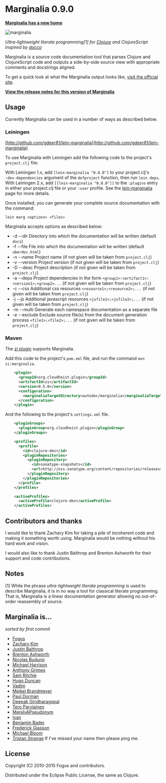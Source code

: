 Marginalia 0.9.0
================

**[Marginalia has a new home](http://blog.fogus.me/2013/08/12/marginalia-has-a-new-home/)**

![marginalia](http://farm8.staticflickr.com/7057/6828224448_32b51e5784_z_d.jpg "Marginalia")

*Ultra-lightweight literate programming[1] for [Clojure](http://clojure.org) and ClojureScript inspired by [docco](http://jashkenas.github.com/docco/)*

Marginalia is a source code documentation tool that parses Clojure and ClojureScript code and outputs a side-by-side source view with appropriate comments and docstrings aligned.

To get a quick look at what the Marginalia output looks like, [visit the official site](http://gdeer81.github.io/marginalia/).

**[View the release notes for this version of Marginalia](https://github.com/gdeer81/marginalia/blob/master/docs/release-notes/marginalia-v0.7.1-release-notes.markdown)**

Usage
-----

Currently Marginalia can be used in a number of ways as described below.

### Leiningen

[http://github.com/gdeer81/lein-marginalia](http://github.com/gdeer81/lein-marginalia)

To use Marginalia with Leiningen add the following code to the project's `project.clj` file:

With Leiningen 1.x, add `[lein-marginalia "0.8.0"]` to your project.clj's `:dev-dependencies` argument of the `defproject` function, then run `lein deps`.
With Leiningen 2.x, add `[[lein-marginalia "0.8.0"]]` to the `:plugins` entry in either your project.clj file or your `:user` profile.
See the [lein-marginalia](http://github.com/gdeer81/lein-marginalia) page for more details.

Once installed,  you can generate your complete source documentation with the command:

    lein marg <options> <files>

Marginalia accepts options as described below:

  * -d --dir     Directory into which the documentation will be written (default `docs`)
  * -f --file    File into which the documentation will be written (default `uberdoc.html`)
  * -n --name    Project name (if not given will be taken from `project.clj`)
  * -v --version Project version (if not given will be taken from `project.clj`)
  * -D --desc    Project description (if not given will be taken from `project.clj`)
  * -a --deps    Project dependencies in the form `<group1>:<artifact1>:<version1>;<group2>...` (if not given will be taken from `project.clj`)
  * -c --css     Additional css resources `<resource1>;<resource2>;...` (if not given will be taken from `project.clj`)
  * -j --js      Additional javascript resources `<jsfile1>;<jsfile2>;...` (if not given will be taken from `project.clj`)
  * -m --multi   Generate each namespace documentation as a separate file
  * -e --exclude Exclude source file(s) from the document generation process `<file1>;<file2>;...` (if not given will be taken from `project.clj`)

### Maven

The [zi plugin](https://github.com/pallet/zi) supports Marginalia.

Add this code to the project's `pom.xml` file, and run the command `mvn zi:marginalia`.

```xml
    <plugin>
      <groupId>org.cloudhoist.plugin</groupId>
      <artifactId>zi</artifactId>
      <version>0.5.0</version>
      <configuration>
        <marginaliaTargetDirectory>autodoc/marginalia</marginaliaTargetDirectory>
      </configuration>
    </plugin>
```

And the following to the project's `settings.xml` file.

```xml
    <pluginGroups>
      <pluginGroup>org.cloudhoist.plugin</pluginGroup>
    </pluginGroups>

    <profiles>
      <profile>
        <id>clojure-dev</id>
        <pluginRepositories>
          <pluginRepository>
            <id>sonatype-snapshots</id>
            <url>http://oss.sonatype.org/content/repositories/releases</url>
          </pluginRepository>
        </pluginRepositories>
      </profile>
    </profiles>

    <activeProfiles>
      <activeProfile>clojure-dev</activeProfile>
    </activeProfiles>
```

Contributors and thanks
-----------------------

I would like to thank Zachary Kim for taking a pile of incoherent code and making it something worth using.  Marginalia would be nothing without his hard work and vision.

I would also like to thank Justin Balthrop and Brenton Ashworth for their support and code contributions.

Notes
-----

[1] While the phrase *ultra-lightweight literate programming* is used to describe Marginalia, it is in no way a tool for classical literate programming.  That is, Marginalia is a linear documentation generator allowing no out-of-order reassembly of source.

Marginalia is...
----------------

*sorted by first commit*

- [Fogus](http://fogus.me/fun/)
- [Zachary Kim](https://github.com/zk)
- [Justin Balthrop](https://github.com/ninjudd)
- [Brenton Ashworth](https://github.com/brentonashworth)
- [Nicolas Buduroi](https://github.com/budu)
- [Michael Harrison](https://github.com/goodmike)
- [Anthony Grimes](https://github.com/Raynes)
- [Sam Ritchie](https://github.com/sritchie)
- [Hugo Duncan](https://github.com/hugoduncan)
- [Vadim](https://github.com/dm3)
- [Meikel Brandmeyer](https://github.com/kotarak)
- [Paul Dorman](https://github.com/pauldorman)
- [Deepak Giridharagopal](https://github.com/grimradical)
- [Tero Parviainen](https://github.com/teropa)
- [MerelyAPseudonym](https://github.com/MerelyAPseudonym)
- [Ivan](https://github.com/ivantm)
- [Benjamin Bader](https://github.com/benjamin-bader)
- [Frederick Giasson](https://github.com/fgiasson)
- [Michael Bloom](https://github.com/MichaelBlume)
- [Tristan Strange](https://github.com/triss)
If I've missed your name then please ping me.

License
-------

Copyright (C) 2010-2015 Fogus and contributors.

Distributed under the Eclipse Public License, the same as Clojure.
